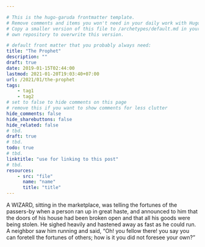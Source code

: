 ```yaml
---

# This is the hugo-garuda frontmatter template.
# Remove comments and items you won't need in your daily work with Hugo.
# Copy a smaller version of this file to /archetypes/default.md in your
# own repository to overwrite this version.

# default front matter that you probably always need:
title: "The Prophet"
description: ""
draft: true
date: 2019-01-15T02:44:00
lastmod: 2021-01-20T19:03:40+07:00
url: /2021/01/the-prophet
tags:
    - tag1
    - tag2
# set to false to hide comments on this page
# remove this if you want to show comments for less clutter
hide_comments: false
hide_sharebuttons: false
hide_related: false
# tbd.
draft: true
# tbd.
todo: true
# tbd.
linktitle: "use for linking to this post"
# tbd.
resources:
    - src: "file"
      name: "name"
      title: "title"
---
```

A WIZARD, sitting in the marketplace, was telling the fortunes of the passers-by when a person ran up in great haste, and announced to him that the doors of his house had been broken open and that all his goods were being stolen. He sighed heavily and hastened away as fast as he could run. A neighbor saw him running and said, “Oh! you fellow there! you say you can foretell the fortunes of others; how is it you did not foresee your own?”
